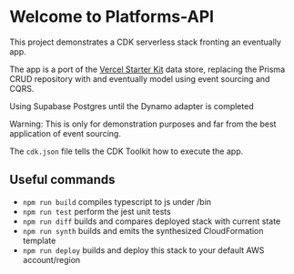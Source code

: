 # Welcome to Platforms-API

This project demonstrates a CDK serverless stack fronting an eventually app.

The app is a port of the [Vercel Starter Kit](https://vercel.com/templates/next.js/platforms-starter-kit) data store, replacing the Prisma CRUD repository with and eventually model using event sourcing and CQRS.

Using Supabase Postgres until the Dynamo adapter is completed

Warning: This is only for demonstration purposes and far from the best application of event sourcing.

The `cdk.json` file tells the CDK Toolkit how to execute the app.

## Useful commands

- `npm run build` compiles typescript to js under /bin
- `npm run test` perform the jest unit tests
- `npm run diff` builds and compares deployed stack with current state
- `npm run synth` builds and emits the synthesized CloudFormation template
- `npm run deploy` builds and deploy this stack to your default AWS account/region
